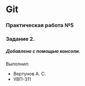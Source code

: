 # Git
### Практическая работа №5
### Задание 2.
##### Добавлено с помощью консоли.
Выполнил:
* Вертунов А. С.
* УВП-311

